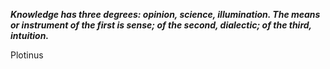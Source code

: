 _**Knowledge has three degrees: opinion, science, illumination. The means or instrument of the first is sense; of the second, dialectic; of the third, intuition.**_

Plotinus